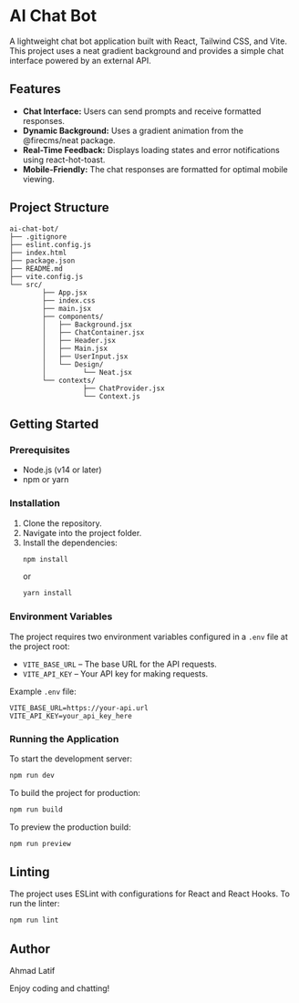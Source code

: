 # AI Chat Bot

A lightweight chat bot application built with React, Tailwind CSS, and Vite. This project uses a neat gradient background and provides a simple chat interface powered by an external API.

## Features

- **Chat Interface:** Users can send prompts and receive formatted responses.
- **Dynamic Background:** Uses a gradient animation from the @firecms/neat package.
- **Real-Time Feedback:** Displays loading states and error notifications using react-hot-toast.
- **Mobile-Friendly:** The chat responses are formatted for optimal mobile viewing.

## Project Structure

```
ai-chat-bot/
├── .gitignore
├── eslint.config.js
├── index.html
├── package.json
├── README.md
├── vite.config.js
└── src/
        ├── App.jsx
        ├── index.css
        ├── main.jsx
        ├── components/
        │   ├── Background.jsx
        │   ├── ChatContainer.jsx
        │   ├── Header.jsx
        │   ├── Main.jsx
        │   ├── UserInput.jsx
        │   └── Design/
        │         └── Neat.jsx
        └── contexts/
                  ├── ChatProvider.jsx
                  └── Context.js
```

## Getting Started

### Prerequisites

- Node.js (v14 or later)
- npm or yarn

### Installation

1. Clone the repository.
2. Navigate into the project folder.
3. Install the dependencies:
      ```bash
      npm install
      ```
      or
      ```bash
      yarn install
      ```

### Environment Variables

The project requires two environment variables configured in a `.env` file at the project root:

- `VITE_BASE_URL` – The base URL for the API requests.
- `VITE_API_KEY` – Your API key for making requests.

Example `.env` file:

```env
VITE_BASE_URL=https://your-api.url
VITE_API_KEY=your_api_key_here
```

### Running the Application

To start the development server:

```bash
npm run dev
```

To build the project for production:

```bash
npm run build
```

To preview the production build:

```bash
npm run preview
```

## Linting

The project uses ESLint with configurations for React and React Hooks. To run the linter:

```bash
npm run lint
```

## Author

Ahmad Latif

Enjoy coding and chatting!
